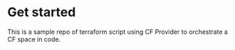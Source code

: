 # Get started

This is a sample repo of terraform script using CF Provider to orchestrate a CF space in code.
